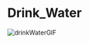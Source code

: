# Drink_Water

![drinkWaterGIF](https://github.com/hamdeth3/Drink_Water/assets/60409526/effcf043-592a-4d48-9322-cedd57ee4cef)
